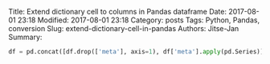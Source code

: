 Title: Extend dictionary cell to columns in Pandas dataframe
Date: 2017-08-01 23:18
Modified: 2017-08-01 23:18
Category: posts
Tags: Python, Pandas, conversion
Slug: extend-dictionary-cell-in-pandas
Authors: Jitse-Jan
Summary: 

``` python
df = pd.concat([df.drop(['meta'], axis=1), df['meta'].apply(pd.Series)], axis=1)
```